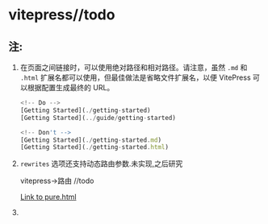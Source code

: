 # vitepress//todo



## 注:

1. 在页面之间链接时，可以使用绝对路径和相对路径。请注意，虽然 `.md` 和 `.html` 扩展名都可以使用，但最佳做法是省略文件扩展名，以便 VitePress 可以根据配置生成最终的 URL。

	```js
	<!-- Do -->
	[Getting Started](./getting-started)
	[Getting Started](../guide/getting-started)
	
	<!-- Don't -->
	[Getting Started](./getting-started.md)
	[Getting Started](./getting-started.html)
	```

2. `rewrites` 选项还支持动态路由参数.未实现,之后研究

	vitepress->路由 //todo

	[Link to pure.html](/html/pure.html)

3. 





